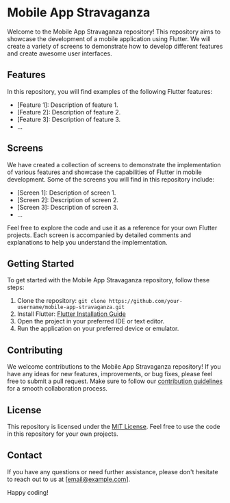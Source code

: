 # Mobile App Stravaganza

Welcome to the Mobile App Stravaganza repository! This repository aims to showcase the development of a mobile application using Flutter. We will create a variety of screens to demonstrate how to develop different features and create awesome user interfaces.

## Features

In this repository, you will find examples of the following Flutter features:

- [Feature 1]: Description of feature 1.
- [Feature 2]: Description of feature 2.
- [Feature 3]: Description of feature 3.
- ...

## Screens

We have created a collection of screens to demonstrate the implementation of various features and showcase the capabilities of Flutter in mobile development. Some of the screens you will find in this repository include:

- [Screen 1]: Description of screen 1.
- [Screen 2]: Description of screen 2.
- [Screen 3]: Description of screen 3.
- ...

Feel free to explore the code and use it as a reference for your own Flutter projects. Each screen is accompanied by detailed comments and explanations to help you understand the implementation.

## Getting Started

To get started with the Mobile App Stravaganza repository, follow these steps:

1. Clone the repository: `git clone https://github.com/your-username/mobile-app-stravaganza.git`
2. Install Flutter: [Flutter Installation Guide](https://flutter.dev/docs/get-started/install)
3. Open the project in your preferred IDE or text editor.
4. Run the application on your preferred device or emulator.

## Contributing

We welcome contributions to the Mobile App Stravaganza repository! If you have any ideas for new features, improvements, or bug fixes, please feel free to submit a pull request. Make sure to follow our [contribution guidelines](CONTRIBUTING.md) for a smooth collaboration process.

## License

This repository is licensed under the [MIT License](LICENSE). Feel free to use the code in this repository for your own projects.

## Contact

If you have any questions or need further assistance, please don't hesitate to reach out to us at [email@example.com].

Happy coding!
